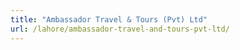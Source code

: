 ```yaml
---
title: "Ambassador Travel & Tours (Pvt) Ltd"
url: /lahore/ambassador-travel-and-tours-pvt-ltd/
---
```


